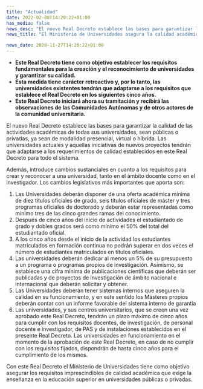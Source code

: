 ```yaml
---
title: "Actualidad"
date: 2022-02-08T14:20:22+01:00
has_media: false
news_desc: "El nuevo Real Decreto establece las bases para garantizar la calidad de las actividades académicas de todas sus universidades, sean públicas o privadas, ya sean de modalidad presencial, virtual o híbrida."
news_title: "El Ministerio de Universidades asegura la calidad académica del sistema universitario español con un nuevo decreto"

news_date: 2020-11-27T14:20:22+01:00
---
```

<ul>
<li><b>Este Real Decreto tiene como objetivo establecer los requisitos fundamentales para la creaci&oacute;n y el reconocimiento de universidades y garantizar su calidad.</b></li>
<li><b>Esta medida tiene car&aacute;cter retroactivo y, por lo tanto, las universidades existentes tendr&aacute;n que adaptarse a los requisitos que establece el Real Decreto en los siguientes cinco a&ntilde;os.</b></li>
<li><b>Este Real Decreto iniciar&aacute; ahora su tramitaci&oacute;n y recibir&aacute; las observaciones de las Comunidades Aut&oacute;nomas y de otros actores de la comunidad universitaria.</b></li>
</ul>
<p>El nuevo Real Decreto establece las bases para garantizar la calidad de las actividades acad&eacute;micas de todas sus universidades, sean p&uacute;blicas o privadas, ya sean de modalidad presencial, virtual o h&iacute;brida. Las universidades actuales y aquellas iniciativas de nuevos proyectos tendr&aacute;n que adaptarse a los requerimientos de calidad establecidos en este Real Decreto para todo el sistema.</p>
<p>Adem&aacute;s, introduce cambios sustanciales en cuanto a los requisitos para crear y reconocer a una universidad, tanto en el &aacute;mbito docente como en el investigador. Los cambios legislativos m&aacute;s importantes que aporta son:</p>
<ol>
<li>Las Universidades deber&aacute;n disponer de una oferta acad&eacute;mica m&iacute;nima de diez t&iacute;tulos oficiales de grado, seis t&iacute;tulos oficiales de m&aacute;ster y tres programas oficiales de doctorado y deber&aacute;n estar representadas como m&iacute;nimo tres de las cinco grandes ramas del conocimiento.</li>
<li>Despu&eacute;s de cinco a&ntilde;os del inicio de actividades el estudiantado de grado y dobles grados ser&aacute; como m&iacute;nimo el 50% del total del estudiantado oficial.</li>
<li>A los cinco a&ntilde;os desde el inicio de la actividad los estudiantes matriculados en formaci&oacute;n continua no podr&aacute;n superar en dos veces el n&uacute;mero de estudiantes matriculados en t&iacute;tulos oficiales.</li>
<li>Las universidades deber&aacute;n dedicar al menos un 5% de su presupuesto a un programa o programas propios de investigaci&oacute;n. Asimismo, se establece una cifra m&iacute;nima de publicaciones cient&iacute;ficas que deber&aacute;n ser publicadas y de proyectos de investigaci&oacute;n de &aacute;mbito nacional e internacional que deber&aacute;n solicitar y obtener.</li>
<li>Las Universidades deber&aacute;n tener sistemas internos que aseguren la calidad en su funcionamiento, y en este sentido los M&aacute;steres propios deber&aacute;n contar con un informe favorable del sistema interno de garant&iacute;a</li>
<li>Las universidades, y sus centros universitarios, que se creen una vez aprobado este Real Decreto, tendr&aacute;n un plazo m&aacute;ximo de cinco a&ntilde;os para cumplir con los requisitos docentes, de investigaci&oacute;n, de personal docente e investigador, de PAS y de instalaciones establecidos en el presente Real Decreto. Las universidades en funcionamiento en el momento de la aprobaci&oacute;n de este Real Decreto, en caso de no cumplir con los requisitos fijados, dispondr&aacute;n de hasta cinco a&ntilde;os para el cumplimiento de los mismos.</li>
</ol>
<p>Con este Real Decreto el Ministerio de Universidades tiene como objetivo asegurar los requisitos imprescindibles de calidad acad&eacute;mica que exige la ense&ntilde;anza en la educaci&oacute;n superior en universidades p&uacute;blicas o privadas.</p>